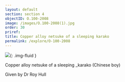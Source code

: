 ```yaml
---
layout: default
section: section 4
objectID: O.100-2008
image: /images/O.100-2008(1).jpg
order: 30
priref:
title: Copper alloy netsuke of a sleeping karako
permalink: /explore/O-100-2008
---
```

![]({{site.baseurl}}/images/O.100-2008(1).jpg){: .img-fluid }

Copper alloy netsuke of a sleeping _karako (Chinese boy)

Given by Dr Roy Hull

